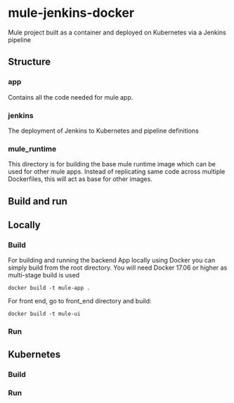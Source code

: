 # mule-jenkins-docker
Mule project built as a container and deployed on Kubernetes via a Jenkins pipeline

## Structure

### app
Contains all the code needed for mule app. 

### jenkins
The deployment of Jenkins to Kubernetes and pipeline definitions

### mule_runtime
This directory is for building the base mule runtime image which can be used for other mule apps. Instead of replicating same code across multiple Dockerfiles, this will act as base for other images.

## Build and run
## Locally
### Build
For building and running the backend App locally using Docker you can simply build from the root directory. You will need Docker 17.06 or higher as multi-stage build is used

```
docker build -t mule-app .
```
For front end, go to front_end directory and build:

```
docker build -t mule-ui
```
### Run

## Kubernetes
### Build
### Run
